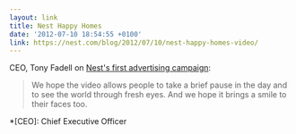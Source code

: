 ```yaml
---
layout: link
title: Nest Happy Homes
date: '2012-07-10 18:54:55 +0100'
link: https://nest.com/blog/2012/07/10/nest-happy-homes-video/
---
```

CEO, Tony Fadell on [Nest's first advertising campaign][1]:

> We hope the video allows people to take a brief pause in the day and to see the world through fresh eyes. And we hope it brings a smile to their faces too.

[1]: http://www.fastcocreate.com/1681089/smart-thermostat-nest-looks-for-happy-homes-in-its-first-ad-campaign

*[CEO]: Chief Executive Officer